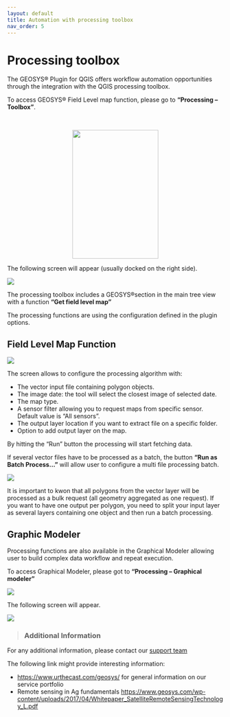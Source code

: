 ```yaml
---
layout: default
title: Automation with processing toolbox 
nav_order: 5
---
```


# Processing toolbox

The GEOSYS® Plugin for QGIS offers workflow automation opportunities through the integration with the QGIS processing toolbox. 

To access GEOSYS® Field Level map function, please go to **“Processing – Toolbox”**. 

<br>
<p align="center">
  <img width="200" height="300" src="https://github.com/GEOSYS/Images/blob/c233061865ec2c20423f05b05aca379e46a0bff7/QGIS/pictures/doc22.jpg">
</p>


The following screen will appear (usually docked on the right side).

![](https://github.com/GEOSYS/Images/blob/c233061865ec2c20423f05b05aca379e46a0bff7/QGIS/pictures/doc23.png)

The processing toolbox includes a GEOSYS®section in the main tree view with a function <Strong>“Get field level map”</Strong>

The processing functions are using the configuration defined in the plugin options.

## Field Level Map Function

![](https://github.com/GEOSYS/Images/blob/c233061865ec2c20423f05b05aca379e46a0bff7/QGIS/pictures/doc24.png)

The screen allows to configure the processing algorithm with:
- The vector input file containing polygon objects. 
- The image date: the tool will select the closest image of selected date.
- The map type.
-	A sensor filter allowing you to request maps from specific sensor. Default value is “All sensors”.
-	The output layer location if you want to extract file on a specific folder.
-	Option to add output layer on the map.

By hitting the “Run” button the processing will start fetching data.

If several vector files have to be processed as a batch, the button <Strong>“Run as Batch Process…”</Strong> will allow user to configure a multi file processing batch.

![](https://github.com/GEOSYS/Images/blob/c233061865ec2c20423f05b05aca379e46a0bff7/QGIS/pictures/doc25.png)

It is important to kwon that all polygons from the vector layer will be processed as a bulk request (all geometry aggregated as one request). If you want to have one output per polygon, you need to split your input layer as several layers containing one object and then run a batch processing.

## Graphic Modeler

Processing functions are also available in the Graphical Modeler allowing user to build complex data workflow and repeat execution. 

To access Graphical Modeler, please got to <Strong>“Processing – Graphical modeler”</Strong>

![](https://github.com/GEOSYS/Images/blob/c233061865ec2c20423f05b05aca379e46a0bff7/QGIS/pictures/doc26.png)

The following screen will appear.

![](https://github.com/GEOSYS/Images/blob/c233061865ec2c20423f05b05aca379e46a0bff7/QGIS/pictures/doc27.png)

<!-- theme: warning -->
> ### Additional Information

For any additional information, please contact our [support team](Api.Support@geosys.com)

The following link might provide interesting information:
- <https://www.urthecast.com/geosys/>  for general information on our service portfolio
- Remote sensing in Ag fundamentals <https://www.geosys.com/wp-content/uploads/2017/04/Whitepaper_SatelliteRemoteSensingTechnology_L.pdf>











